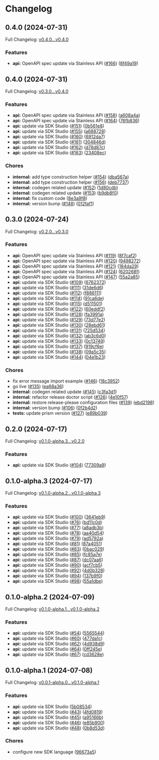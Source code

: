 # Changelog

## 0.4.0 (2024-07-31)

Full Changelog: [v0.4.0...v0.4.0](https://github.com/Cerebras/cerebras-cloud-sdk-python-private/compare/v0.4.0...v0.4.0)

### Features

* **api:** OpenAPI spec update via Stainless API ([#166](https://github.com/Cerebras/cerebras-cloud-sdk-python-private/issues/166)) ([8f49a19](https://github.com/Cerebras/cerebras-cloud-sdk-python-private/commit/8f49a19d341b8ae40d5b0a889da3f0b51cfc8a22))

## 0.4.0 (2024-07-31)

Full Changelog: [v0.3.0...v0.4.0](https://github.com/Cerebras/cerebras-cloud-sdk-python-private/compare/v0.3.0...v0.4.0)

### Features

* **api:** OpenAPI spec update via Stainless API ([#158](https://github.com/Cerebras/cerebras-cloud-sdk-python-private/issues/158)) ([a608a4a](https://github.com/Cerebras/cerebras-cloud-sdk-python-private/commit/a608a4a1f28e8bb1e1262ec27666fa6cf2886454))
* **api:** OpenAPI spec update via Stainless API ([#164](https://github.com/Cerebras/cerebras-cloud-sdk-python-private/issues/164)) ([76fb836](https://github.com/Cerebras/cerebras-cloud-sdk-python-private/commit/76fb8367f6288c182e498e94ac756939a4f0cf77))
* **api:** update via SDK Studio ([#151](https://github.com/Cerebras/cerebras-cloud-sdk-python-private/issues/151)) ([0b561e8](https://github.com/Cerebras/cerebras-cloud-sdk-python-private/commit/0b561e88dae4b3f2662a8f60ed5aea3fb7b74a4c))
* **api:** update via SDK Studio ([#155](https://github.com/Cerebras/cerebras-cloud-sdk-python-private/issues/155)) ([a688728](https://github.com/Cerebras/cerebras-cloud-sdk-python-private/commit/a688728fc4e449e9a7f0c5d6e9ec09cec96d7505))
* **api:** update via SDK Studio ([#160](https://github.com/Cerebras/cerebras-cloud-sdk-python-private/issues/160)) ([6912da7](https://github.com/Cerebras/cerebras-cloud-sdk-python-private/commit/6912da73be26b8d89e19d3ad8493f6aefbc9421b))
* **api:** update via SDK Studio ([#161](https://github.com/Cerebras/cerebras-cloud-sdk-python-private/issues/161)) ([304846d](https://github.com/Cerebras/cerebras-cloud-sdk-python-private/commit/304846d1d492b239bd88c85da94646c8c3e88d15))
* **api:** update via SDK Studio ([#162](https://github.com/Cerebras/cerebras-cloud-sdk-python-private/issues/162)) ([d78d87c](https://github.com/Cerebras/cerebras-cloud-sdk-python-private/commit/d78d87c1b105c1ef7a7e9b7d29471ebf218dcec6))
* **api:** update via SDK Studio ([#163](https://github.com/Cerebras/cerebras-cloud-sdk-python-private/issues/163)) ([23408ec](https://github.com/Cerebras/cerebras-cloud-sdk-python-private/commit/23408ecf80bc4cc5c36d3dde9d541e7b333b97e3))


### Chores

* **internal:** add type construction helper ([#154](https://github.com/Cerebras/cerebras-cloud-sdk-python-private/issues/154)) ([dba567a](https://github.com/Cerebras/cerebras-cloud-sdk-python-private/commit/dba567ad1dce557d32dce44856ba86f9767ab4ad))
* **internal:** add type construction helper ([#156](https://github.com/Cerebras/cerebras-cloud-sdk-python-private/issues/156)) ([deb7737](https://github.com/Cerebras/cerebras-cloud-sdk-python-private/commit/deb7737b613600a23a27776e8c08c232a0a59dd9))
* **internal:** codegen related update ([#152](https://github.com/Cerebras/cerebras-cloud-sdk-python-private/issues/152)) ([1d80cdb](https://github.com/Cerebras/cerebras-cloud-sdk-python-private/commit/1d80cdb4a29af8a98083695bbd42ca2f1e5bcdaa))
* **internal:** codegen related update ([#153](https://github.com/Cerebras/cerebras-cloud-sdk-python-private/issues/153)) ([b9db8f0](https://github.com/Cerebras/cerebras-cloud-sdk-python-private/commit/b9db8f0f404023d86f0602e67ed88b2df205ab6a))
* **internal:** fix custom code ([8e3a9f8](https://github.com/Cerebras/cerebras-cloud-sdk-python-private/commit/8e3a9f811cddf0e42593368985840f1f7353f762))
* **internal:** version bump ([#148](https://github.com/Cerebras/cerebras-cloud-sdk-python-private/issues/148)) ([012faf1](https://github.com/Cerebras/cerebras-cloud-sdk-python-private/commit/012faf1ff2154768faf03b379411a3e2e0826973))

## 0.3.0 (2024-07-24)

Full Changelog: [v0.2.0...v0.3.0](https://github.com/Cerebras/cerebras-cloud-sdk-python-private/compare/v0.2.0...v0.3.0)

### Features

* **api:** OpenAPI spec update via Stainless API ([#119](https://github.com/Cerebras/cerebras-cloud-sdk-python-private/issues/119)) ([8f7caf2](https://github.com/Cerebras/cerebras-cloud-sdk-python-private/commit/8f7caf20d1266c42ada75bba74867d6ad605dc41))
* **api:** OpenAPI spec update via Stainless API ([#120](https://github.com/Cerebras/cerebras-cloud-sdk-python-private/issues/120)) ([9498272](https://github.com/Cerebras/cerebras-cloud-sdk-python-private/commit/949827267d0412021562d6c18ffc38006696591a))
* **api:** OpenAPI spec update via Stainless API ([#121](https://github.com/Cerebras/cerebras-cloud-sdk-python-private/issues/121)) ([184da29](https://github.com/Cerebras/cerebras-cloud-sdk-python-private/commit/184da29e97d618fe99cc1fc39e7065ff73ae72bc))
* **api:** OpenAPI spec update via Stainless API ([#124](https://github.com/Cerebras/cerebras-cloud-sdk-python-private/issues/124)) ([620268f](https://github.com/Cerebras/cerebras-cloud-sdk-python-private/commit/620268fcbf03cdd0352caa9e48b269fa1580395a))
* **api:** OpenAPI spec update via Stainless API ([#147](https://github.com/Cerebras/cerebras-cloud-sdk-python-private/issues/147)) ([55a2a85](https://github.com/Cerebras/cerebras-cloud-sdk-python-private/commit/55a2a859ce753524a038f155865a434541399493))
* **api:** update via SDK Studio ([#109](https://github.com/Cerebras/cerebras-cloud-sdk-python-private/issues/109)) ([6762372](https://github.com/Cerebras/cerebras-cloud-sdk-python-private/commit/676237291a3d80124bf76bc8fafcaa5b7289fa4b))
* **api:** update via SDK Studio ([#111](https://github.com/Cerebras/cerebras-cloud-sdk-python-private/issues/111)) ([31de6d6](https://github.com/Cerebras/cerebras-cloud-sdk-python-private/commit/31de6d69fd6fd3ccfc59e7ecdb9872ba5626d3ee))
* **api:** update via SDK Studio ([#112](https://github.com/Cerebras/cerebras-cloud-sdk-python-private/issues/112)) ([f886111](https://github.com/Cerebras/cerebras-cloud-sdk-python-private/commit/f886111409d392e88ffb9eb243b449426b092c98))
* **api:** update via SDK Studio ([#114](https://github.com/Cerebras/cerebras-cloud-sdk-python-private/issues/114)) ([91ca6de](https://github.com/Cerebras/cerebras-cloud-sdk-python-private/commit/91ca6de28d92f476cf2d867dddf5791a8caa9804))
* **api:** update via SDK Studio ([#115](https://github.com/Cerebras/cerebras-cloud-sdk-python-private/issues/115)) ([d511501](https://github.com/Cerebras/cerebras-cloud-sdk-python-private/commit/d511501d19eda4d86fdacbf34fa14f8b6bbc07ed))
* **api:** update via SDK Studio ([#122](https://github.com/Cerebras/cerebras-cloud-sdk-python-private/issues/122)) ([60eddf2](https://github.com/Cerebras/cerebras-cloud-sdk-python-private/commit/60eddf200cfb1c7ea92ad4f2301c6d601970e023))
* **api:** update via SDK Studio ([#128](https://github.com/Cerebras/cerebras-cloud-sdk-python-private/issues/128)) ([fa3991a](https://github.com/Cerebras/cerebras-cloud-sdk-python-private/commit/fa3991a4306d500e6af90946fdc99f9036112fea))
* **api:** update via SDK Studio ([#129](https://github.com/Cerebras/cerebras-cloud-sdk-python-private/issues/129)) ([73d77e2](https://github.com/Cerebras/cerebras-cloud-sdk-python-private/commit/73d77e28d89fc8d8adb5ec1a78e6aae9a8205961))
* **api:** update via SDK Studio ([#130](https://github.com/Cerebras/cerebras-cloud-sdk-python-private/issues/130)) ([28ebd61](https://github.com/Cerebras/cerebras-cloud-sdk-python-private/commit/28ebd618978044175dd5f65f417487ce8460ad99))
* **api:** update via SDK Studio ([#131](https://github.com/Cerebras/cerebras-cloud-sdk-python-private/issues/131)) ([725d534](https://github.com/Cerebras/cerebras-cloud-sdk-python-private/commit/725d534121439f5364e077177fb4131c102bd142))
* **api:** update via SDK Studio ([#132](https://github.com/Cerebras/cerebras-cloud-sdk-python-private/issues/132)) ([ab3c6d0](https://github.com/Cerebras/cerebras-cloud-sdk-python-private/commit/ab3c6d0d632dd43255b380860728281e829da45a))
* **api:** update via SDK Studio ([#133](https://github.com/Cerebras/cerebras-cloud-sdk-python-private/issues/133)) ([0c13749](https://github.com/Cerebras/cerebras-cloud-sdk-python-private/commit/0c1374986659e0bc4335847d6bd919e78e3c00f4))
* **api:** update via SDK Studio ([#137](https://github.com/Cerebras/cerebras-cloud-sdk-python-private/issues/137)) ([919cf6e](https://github.com/Cerebras/cerebras-cloud-sdk-python-private/commit/919cf6e88c3f3dc12826cada216a842a456987ca))
* **api:** update via SDK Studio ([#138](https://github.com/Cerebras/cerebras-cloud-sdk-python-private/issues/138)) ([09a5c35](https://github.com/Cerebras/cerebras-cloud-sdk-python-private/commit/09a5c350ed1f3116964dd3970c93555c56f3cfd9))
* **api:** update via SDK Studio ([#144](https://github.com/Cerebras/cerebras-cloud-sdk-python-private/issues/144)) ([04e1b23](https://github.com/Cerebras/cerebras-cloud-sdk-python-private/commit/04e1b239c4298b367bff1e8c4ce911b099e4fb42))


### Chores

* fix error message import example ([#146](https://github.com/Cerebras/cerebras-cloud-sdk-python-private/issues/146)) ([18c3952](https://github.com/Cerebras/cerebras-cloud-sdk-python-private/commit/18c395233829c5922e55bbdcad3479ad12f25d82))
* go live ([#135](https://github.com/Cerebras/cerebras-cloud-sdk-python-private/issues/135)) ([ea68a36](https://github.com/Cerebras/cerebras-cloud-sdk-python-private/commit/ea68a36c3b05a1af008089bd5d14de38ce27bde6))
* **internal:** codegen related update ([#145](https://github.com/Cerebras/cerebras-cloud-sdk-python-private/issues/145)) ([c3fa3d1](https://github.com/Cerebras/cerebras-cloud-sdk-python-private/commit/c3fa3d1257d8b23e9529b52878bbbde1fe896041))
* **internal:** refactor release doctor script ([#126](https://github.com/Cerebras/cerebras-cloud-sdk-python-private/issues/126)) ([4e10f57](https://github.com/Cerebras/cerebras-cloud-sdk-python-private/commit/4e10f578423f13e588e6843db21be8d5dd6eea2f))
* **internal:** restore release-please configuration files ([#139](https://github.com/Cerebras/cerebras-cloud-sdk-python-private/issues/139)) ([ebd2198](https://github.com/Cerebras/cerebras-cloud-sdk-python-private/commit/ebd2198ae30709288b3b819eb52cd6be284fd5d5))
* **internal:** version bump ([#106](https://github.com/Cerebras/cerebras-cloud-sdk-python-private/issues/106)) ([0f2b4d2](https://github.com/Cerebras/cerebras-cloud-sdk-python-private/commit/0f2b4d2c029263d1c829a7bfff6f569aac880574))
* **tests:** update prism version ([#127](https://github.com/Cerebras/cerebras-cloud-sdk-python-private/issues/127)) ([e89b039](https://github.com/Cerebras/cerebras-cloud-sdk-python-private/commit/e89b039cce59fb4e50480e8f6591958837f879f5))

## 0.2.0 (2024-07-17)

Full Changelog: [v0.1.0-alpha.3...v0.2.0](https://github.com/Cerebras/cerebras-cloud-sdk-python/compare/v0.1.0-alpha.3...v0.2.0)

### Features

* **api:** update via SDK Studio ([#104](https://github.com/Cerebras/cerebras-cloud-sdk-python/issues/104)) ([77309a9](https://github.com/Cerebras/cerebras-cloud-sdk-python/commit/77309a9a1eb911d906ed069984faf50d17efd489))

## 0.1.0-alpha.3 (2024-07-17)

Full Changelog: [v0.1.0-alpha.2...v0.1.0-alpha.3](https://github.com/Cerebras/cerebras-cloud-sdk-python/compare/v0.1.0-alpha.2...v0.1.0-alpha.3)

### Features

* **api:** update via SDK Studio ([#100](https://github.com/Cerebras/cerebras-cloud-sdk-python/issues/100)) ([3641eb9](https://github.com/Cerebras/cerebras-cloud-sdk-python/commit/3641eb9971313c30b49fdd3ddcda82c5ac6e2a4b))
* **api:** update via SDK Studio ([#76](https://github.com/Cerebras/cerebras-cloud-sdk-python/issues/76)) ([bd11c0d](https://github.com/Cerebras/cerebras-cloud-sdk-python/commit/bd11c0dab2098d0313bb9eb731473fc2ece8111f))
* **api:** update via SDK Studio ([#77](https://github.com/Cerebras/cerebras-cloud-sdk-python/issues/77)) ([a8adb3b](https://github.com/Cerebras/cerebras-cloud-sdk-python/commit/a8adb3bcb8cc8b8303eac2f2651a21d479b432c5))
* **api:** update via SDK Studio ([#78](https://github.com/Cerebras/cerebras-cloud-sdk-python/issues/78)) ([aa40d54](https://github.com/Cerebras/cerebras-cloud-sdk-python/commit/aa40d544cb9ac98deae5fb23f26f890e19eb49fc))
* **api:** update via SDK Studio ([#79](https://github.com/Cerebras/cerebras-cloud-sdk-python/issues/79)) ([ad5792a](https://github.com/Cerebras/cerebras-cloud-sdk-python/commit/ad5792a6cf9c3b719e305344b558bc9f25d02a30))
* **api:** update via SDK Studio ([#81](https://github.com/Cerebras/cerebras-cloud-sdk-python/issues/81)) ([87a4051](https://github.com/Cerebras/cerebras-cloud-sdk-python/commit/87a4051faddc6cb25a90a61e00aa2cc44c6e56af))
* **api:** update via SDK Studio ([#83](https://github.com/Cerebras/cerebras-cloud-sdk-python/issues/83)) ([0bac029](https://github.com/Cerebras/cerebras-cloud-sdk-python/commit/0bac0294eabcfe9d66110f47d92dc8c5d4a449da))
* **api:** update via SDK Studio ([#85](https://github.com/Cerebras/cerebras-cloud-sdk-python/issues/85)) ([fc85a7e](https://github.com/Cerebras/cerebras-cloud-sdk-python/commit/fc85a7e5b9240db88fb924fd51b6c417684e47af))
* **api:** update via SDK Studio ([#87](https://github.com/Cerebras/cerebras-cloud-sdk-python/issues/87)) ([dc07aa6](https://github.com/Cerebras/cerebras-cloud-sdk-python/commit/dc07aa637a941e5941ae8966cfdc52ba4b1af1d0))
* **api:** update via SDK Studio ([#90](https://github.com/Cerebras/cerebras-cloud-sdk-python/issues/90)) ([acf7cb5](https://github.com/Cerebras/cerebras-cloud-sdk-python/commit/acf7cb53915989bcdb0c0838531e574f050049d2))
* **api:** update via SDK Studio ([#92](https://github.com/Cerebras/cerebras-cloud-sdk-python/issues/92)) ([4d0b328](https://github.com/Cerebras/cerebras-cloud-sdk-python/commit/4d0b328a9e9d63cb0442b94c7ec183b40516f06f))
* **api:** update via SDK Studio ([#94](https://github.com/Cerebras/cerebras-cloud-sdk-python/issues/94)) ([137b9f0](https://github.com/Cerebras/cerebras-cloud-sdk-python/commit/137b9f08d15e7b77f47d65926723c20445c2ccef))
* **api:** update via SDK Studio ([#98](https://github.com/Cerebras/cerebras-cloud-sdk-python/issues/98)) ([55a1dbe](https://github.com/Cerebras/cerebras-cloud-sdk-python/commit/55a1dbe6d72f93c4bad1f6f535aec14c6670ac88))

## 0.1.0-alpha.2 (2024-07-09)

Full Changelog: [v0.1.0-alpha.1...v0.1.0-alpha.2](https://github.com/Cerebras/cerebras-cloud-sdk-python/compare/v0.1.0-alpha.1...v0.1.0-alpha.2)

### Features

* **api:** update via SDK Studio ([#54](https://github.com/Cerebras/cerebras-cloud-sdk-python/issues/54)) ([5565544](https://github.com/Cerebras/cerebras-cloud-sdk-python/commit/55655447b4518be62a5ab043561909ac634b8ecc))
* **api:** update via SDK Studio ([#60](https://github.com/Cerebras/cerebras-cloud-sdk-python/issues/60)) ([477da1c](https://github.com/Cerebras/cerebras-cloud-sdk-python/commit/477da1c4556276134730483a0ddc88b1d8fd900e))
* **api:** update via SDK Studio ([#62](https://github.com/Cerebras/cerebras-cloud-sdk-python/issues/62)) ([4d938d9](https://github.com/Cerebras/cerebras-cloud-sdk-python/commit/4d938d91b14170bb2f15b513f6719106703a61c1))
* **api:** update via SDK Studio ([#64](https://github.com/Cerebras/cerebras-cloud-sdk-python/issues/64)) ([0ff245e](https://github.com/Cerebras/cerebras-cloud-sdk-python/commit/0ff245e670cdad62c3e020594e9a224240c230a6))
* **api:** update via SDK Studio ([#67](https://github.com/Cerebras/cerebras-cloud-sdk-python/issues/67)) ([cd3628e](https://github.com/Cerebras/cerebras-cloud-sdk-python/commit/cd3628e68c0077bc1df43a5d3f3b8a9ed798dca2))

## 0.1.0-alpha.1 (2024-07-08)

Full Changelog: [v0.0.1-alpha.0...v0.1.0-alpha.1](https://github.com/Cerebras/cerebras-cloud-sdk-python/compare/v0.0.1-alpha.0...v0.1.0-alpha.1)

### Features

* **api:** update via SDK Studio ([5b08534](https://github.com/Cerebras/cerebras-cloud-sdk-python/commit/5b08534ae763c6ac27142cb7f43147621d178138))
* **api:** update via SDK Studio ([#43](https://github.com/Cerebras/cerebras-cloud-sdk-python/issues/43)) ([4fd0819](https://github.com/Cerebras/cerebras-cloud-sdk-python/commit/4fd08194453fbe0702bc0fb1e76471687f20f4b6))
* **api:** update via SDK Studio ([#45](https://github.com/Cerebras/cerebras-cloud-sdk-python/issues/45)) ([a95166b](https://github.com/Cerebras/cerebras-cloud-sdk-python/commit/a95166b455fb54fcd4b9b876ada84f37b714c0de))
* **api:** update via SDK Studio ([#46](https://github.com/Cerebras/cerebras-cloud-sdk-python/issues/46)) ([e85b900](https://github.com/Cerebras/cerebras-cloud-sdk-python/commit/e85b9008b318436a9f4df5a2196578d1064b8fc2))
* **api:** update via SDK Studio ([#48](https://github.com/Cerebras/cerebras-cloud-sdk-python/issues/48)) ([0b8d53d](https://github.com/Cerebras/cerebras-cloud-sdk-python/commit/0b8d53d4f28cac75ad3be631e88bf2fe892c7d53))


### Chores

* configure new SDK language ([96673a5](https://github.com/Cerebras/cerebras-cloud-sdk-python/commit/96673a5f26ec18e72fae44726a30c16922cf8b74))
